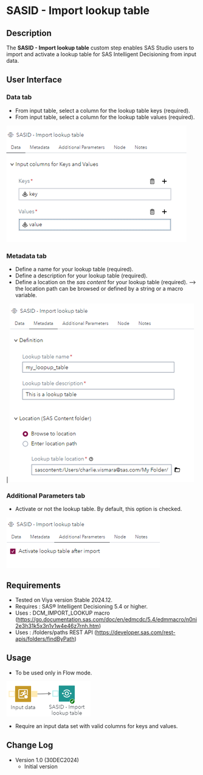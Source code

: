 # SASID - Import lookup table

## Description

The **SASID - Import lookup table** custom step enables SAS Studio users to import and activate a lookup table for SAS Intelligent Decisioning from input data. 

## User Interface

### Data tab ###

   * From input table, select a column for the lookup table keys (required).
   * From input table, select a column for the lookup table values (required).
   
   <kbd>![](img/_sasid_ilt_data.png)</kbd>

### Metadata tab ###

   * Define a name for your lookup table (required).
   * Define a description for your lookup table (required).
   * Define a location on the _sas content_ for your lookup table (required).
		--> the location path can be browsed or defined by a string or a macro variable. 
		
   | ![](img/_sasid_ilt_metadata.png)</kbd>

### Additional Parameters tab ###

   * Activate or not the lookup table. By default, this option is checked. 
   
   <kbd>![](img/_sasid_ilt_addparam.png)</kbd>

## Requirements

* Tested on Viya version Stable 2024.12.
* Requires : SAS® Intelligent Decisioning 5.4 or higher.
* Uses : DCM_IMPORT_LOOKUP macro (https://go.documentation.sas.com/doc/en/edmcdc/5.4/edmmacro/n0ni2e3h31k5x3n1v1w4e46z7rnh.htm)
* Uses : <viyahost>/folders/paths REST API (https://developer.sas.com/rest-apis/folders/findByPath)

## Usage

   * To be used only in Flow mode. 
   
   <kbd>![](img/_sasid_ilt_flow_usage.png)</kbd>
	
   * Require an input data set with valid columns for keys and values. 

## Change Log

* Version 1.0 (30DEC2024) 
    * Initial version
